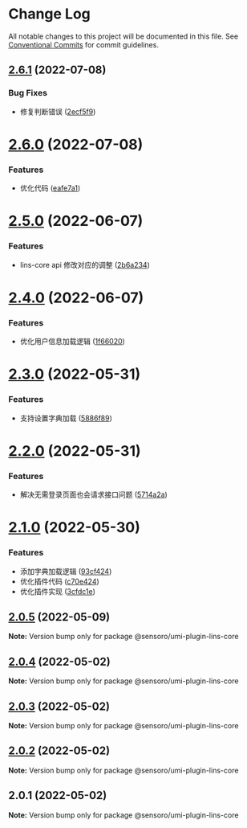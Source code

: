 # Change Log

All notable changes to this project will be documented in this file.
See [Conventional Commits](https://conventionalcommits.org) for commit guidelines.

## [2.6.1](https://github.com/SensoroFE/plugins/compare/@sensoro/umi-plugin-lins-core@2.6.0...@sensoro/umi-plugin-lins-core@2.6.1) (2022-07-08)


### Bug Fixes

* 修复判断错误 ([2ecf5f9](https://github.com/SensoroFE/plugins/commit/2ecf5f9e35578d867904d1c2604687911e910314))





# [2.6.0](https://github.com/SensoroFE/plugins/compare/@sensoro/umi-plugin-lins-core@2.5.0...@sensoro/umi-plugin-lins-core@2.6.0) (2022-07-08)


### Features

* 优化代码 ([eafe7a1](https://github.com/SensoroFE/plugins/commit/eafe7a18373962ca880650366f8c48b0cff80115))





# [2.5.0](https://github.com/SensoroFE/plugins/compare/@sensoro/umi-plugin-lins-core@2.4.0...@sensoro/umi-plugin-lins-core@2.5.0) (2022-06-07)


### Features

* lins-core api 修改对应的调整 ([2b6a234](https://github.com/SensoroFE/plugins/commit/2b6a234a7bf770dbb4cd16625cbcbcf4dae080f4))





# [2.4.0](https://github.com/SensoroFE/plugins/compare/@sensoro/umi-plugin-lins-core@2.3.0...@sensoro/umi-plugin-lins-core@2.4.0) (2022-06-07)


### Features

* 优化用户信息加载逻辑 ([1f66020](https://github.com/SensoroFE/plugins/commit/1f660202df3fa31ac0e7954872de9838d77fff58))





# [2.3.0](https://github.com/SensoroFE/plugins/compare/@sensoro/umi-plugin-lins-core@2.2.0...@sensoro/umi-plugin-lins-core@2.3.0) (2022-05-31)


### Features

* 支持设置字典加载 ([5886f89](https://github.com/SensoroFE/plugins/commit/5886f8926a1cf28b7b32dc7d6c1c1d296099a1f6))





# [2.2.0](https://github.com/SensoroFE/plugins/compare/@sensoro/umi-plugin-lins-core@2.1.0...@sensoro/umi-plugin-lins-core@2.2.0) (2022-05-31)


### Features

* 解决无需登录页面也会请求接口问题 ([5714a2a](https://github.com/SensoroFE/plugins/commit/5714a2aaa7b9f7e5e66dbfd610650fb011a58360))





# [2.1.0](https://github.com/SensoroFE/plugins/compare/@sensoro/umi-plugin-lins-core@2.0.5...@sensoro/umi-plugin-lins-core@2.1.0) (2022-05-30)


### Features

* 添加字典加载逻辑 ([93cf424](https://github.com/SensoroFE/plugins/commit/93cf4249476938ba31a78f7c02becb51a85b9b98))
* 优化插件代码 ([c70e424](https://github.com/SensoroFE/plugins/commit/c70e42494f8eaaf697109beb8eeed076d590ad4a))
* 优化插件实现 ([3cfdc1e](https://github.com/SensoroFE/plugins/commit/3cfdc1ede9ea4c8a8a329bd63961ce82afc1eef3))





## [2.0.5](https://github.com/SensoroFE/plugins/compare/@sensoro/umi-plugin-lins-core@2.0.4...@sensoro/umi-plugin-lins-core@2.0.5) (2022-05-09)

**Note:** Version bump only for package @sensoro/umi-plugin-lins-core





## [2.0.4](https://github.com/SensoroFE/plugins/compare/@sensoro/umi-plugin-lins-core@2.0.3...@sensoro/umi-plugin-lins-core@2.0.4) (2022-05-02)

**Note:** Version bump only for package @sensoro/umi-plugin-lins-core





## [2.0.3](https://github.com/SensoroFE/plugins/compare/@sensoro/umi-plugin-lins-core@2.0.2...@sensoro/umi-plugin-lins-core@2.0.3) (2022-05-02)

**Note:** Version bump only for package @sensoro/umi-plugin-lins-core





## [2.0.2](https://github.com/SensoroFE/plugins/compare/@sensoro/umi-plugin-lins-core@2.0.1...@sensoro/umi-plugin-lins-core@2.0.2) (2022-05-02)

**Note:** Version bump only for package @sensoro/umi-plugin-lins-core





## 2.0.1 (2022-05-02)

**Note:** Version bump only for package @sensoro/umi-plugin-lins-core
